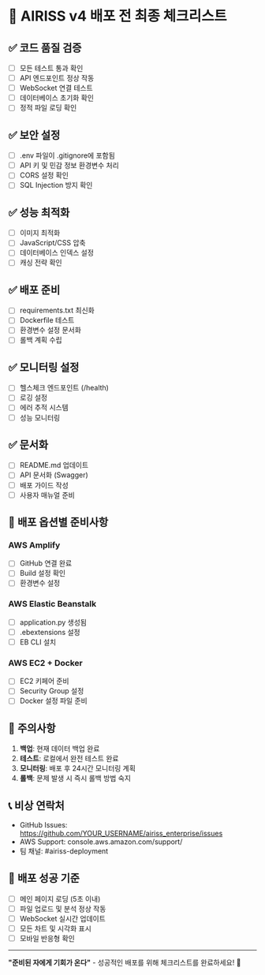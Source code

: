 # 🚀 AIRISS v4 배포 전 최종 체크리스트

## ✅ 코드 품질 검증
- [ ] 모든 테스트 통과 확인
- [ ] API 엔드포인트 정상 작동
- [ ] WebSocket 연결 테스트
- [ ] 데이터베이스 초기화 확인
- [ ] 정적 파일 로딩 확인

## ✅ 보안 설정
- [ ] .env 파일이 .gitignore에 포함됨
- [ ] API 키 및 민감 정보 환경변수 처리
- [ ] CORS 설정 확인
- [ ] SQL Injection 방지 확인

## ✅ 성능 최적화
- [ ] 이미지 최적화
- [ ] JavaScript/CSS 압축
- [ ] 데이터베이스 인덱스 설정
- [ ] 캐싱 전략 확인

## ✅ 배포 준비
- [ ] requirements.txt 최신화
- [ ] Dockerfile 테스트
- [ ] 환경변수 설정 문서화
- [ ] 롤백 계획 수립

## ✅ 모니터링 설정
- [ ] 헬스체크 엔드포인트 (/health)
- [ ] 로깅 설정
- [ ] 에러 추적 시스템
- [ ] 성능 모니터링

## ✅ 문서화
- [ ] README.md 업데이트
- [ ] API 문서화 (Swagger)
- [ ] 배포 가이드 작성
- [ ] 사용자 매뉴얼 준비

## 🎯 배포 옵션별 준비사항

### AWS Amplify
- [ ] GitHub 연결 완료
- [ ] Build 설정 확인
- [ ] 환경변수 설정

### AWS Elastic Beanstalk  
- [ ] application.py 생성됨
- [ ] .ebextensions 설정
- [ ] EB CLI 설치

### AWS EC2 + Docker
- [ ] EC2 키페어 준비
- [ ] Security Group 설정
- [ ] Docker 설정 파일 준비

## 🚨 주의사항
1. **백업**: 현재 데이터 백업 완료
2. **테스트**: 로컬에서 완전 테스트 완료  
3. **모니터링**: 배포 후 24시간 모니터링 계획
4. **롤백**: 문제 발생 시 즉시 롤백 방법 숙지

## 📞 비상 연락처
- GitHub Issues: https://github.com/YOUR_USERNAME/airiss_enterprise/issues
- AWS Support: console.aws.amazon.com/support/
- 팀 채널: #airiss-deployment

## 🎉 배포 성공 기준
- [ ] 메인 페이지 로딩 (5초 이내)
- [ ] 파일 업로드 및 분석 정상 작동
- [ ] WebSocket 실시간 업데이트
- [ ] 모든 차트 및 시각화 표시
- [ ] 모바일 반응형 확인

---

**"준비된 자에게 기회가 온다"** - 성공적인 배포를 위해 체크리스트를 완료하세요! 🚀
